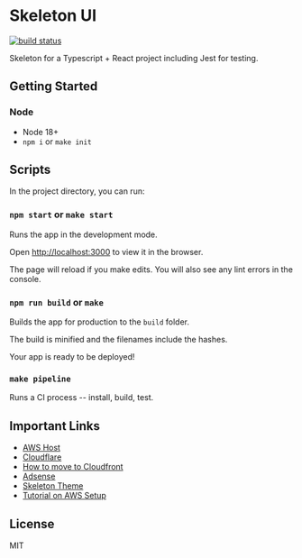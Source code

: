 # Skeleton UI

[![build status][build-image]][build-url]

Skeleton for a Typescript + React project including Jest for testing.

## Getting Started

### Node

- Node 18+
- `npm i` or `make init`

## Scripts

In the project directory, you can run:

### `npm start` or `make start`

Runs the app in the development mode.

Open [http://localhost:3000](http://localhost:3000) to view it in the browser.

The page will reload if you make edits.
You will also see any lint errors in the console.

### `npm run build` or `make`

Builds the app for production to the `build` folder.

The build is minified and the filenames include the hashes.

Your app is ready to be deployed!

### `make pipeline`

Runs a CI process -- install, build, test.

## Important Links

- [AWS Host](http://clearthehaze.com.s3-website-us-east-1.amazonaws.com)
- [Cloudflare](https://dash.cloudflare.com/login)
- [How to move to Cloudfront](https://medium.com/@wolovim/deploying-create-react-app-to-s3-or-cloudfront-48dae4ce0af)
- [Adsense](https://www.google.com/adsense/new/u/0/pub-1706899473093396/home)
- [Skeleton Theme](http://getskeleton.com/#intro)
- [Tutorial on AWS Setup](https://jaykannaiyan.com/how-to-deploy-node-app-docker-aws)

## License

MIT

[build-image]: https://img.shields.io/github/actions/workflow/status/benkn/skeleton-ui/ci.yml?branch=main
[build-url]: https://github.com/benkn/skeleton-ui/actions?query=workflow%3Aci
